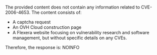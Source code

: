 The provided content does not contain any information related to CVE-2006-4653. The content consists of:
- A captcha request
- An OVH Cloud construction page
- A Flexera website focusing on vulnerability research and software management, but without specific details on any CVEs.

Therefore, the response is:
NOINFO